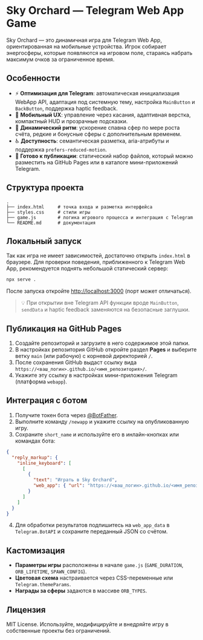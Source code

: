 # Sky Orchard — Telegram Web App Game

Sky Orchard — это динамичная игра для Telegram Web App, ориентированная на мобильные устройства. Игрок собирает энергосферы, которые появляются на игровом поле, стараясь набрать максимум очков за ограниченное время.

## Особенности

- ⚡️ **Оптимизация для Telegram**: автоматическая инициализация WebApp API, адаптация под системную тему, настройка `MainButton` и `BackButton`, поддержка haptic feedback.
- 📱 **Мобильный UX**: управление через касания, адаптивная верстка, компактный HUD и прозрачные подсказки.
- 🌈 **Динамический ритм**: ускорение спавна сфер по мере роста счёта, редкие и бонусные сферы с дополнительным временем.
- ♿️ **Доступность**: семантическая разметка, aria-атрибуты и поддержка `prefers-reduced-motion`.
- 🚀 **Готово к публикации**: статический набор файлов, который можно разместить на GitHub Pages или в каталоге мини-приложений Telegram.

## Структура проекта

```
.
├── index.html     # точка входа и разметка интерфейса
├── styles.css     # стили игры
├── game.js        # логика игрового процесса и интеграция с Telegram
└── README.md      # документация
```

## Локальный запуск

Так как игра не имеет зависимостей, достаточно открыть `index.html` в браузере. Для проверки поведения, приближенного к Telegram Web App, рекомендуется поднять небольшой статический сервер:

```bash
npx serve .
```

После запуска откройте [http://localhost:3000](http://localhost:3000) (порт может отличаться).

> 💡 При открытии вне Telegram API функции вроде `MainButton`, `sendData` и haptic feedback заменяются на безопасные заглушки.

## Публикация на GitHub Pages

1. Создайте репозиторий и загрузите в него содержимое этой папки.
2. В настройках репозитория GitHub откройте раздел **Pages** и выберите ветку `main` (или рабочую) c корневой директорией `/`.
3. После сохранения GitHub выдаст ссылку вида `https://<ваш_логин>.github.io/<имя_репозитория>/`.
4. Укажите эту ссылку в настройках мини-приложения Telegram (платформа `webapp`).

## Интеграция с ботом

1. Получите токен бота через [@BotFather](https://t.me/BotFather).
2. Выполните команду `/newapp` и укажите ссылку на опубликованную игру.
3. Сохраните `short_name` и используйте его в инлайн-кнопках или командах бота:

```json
{
  "reply_markup": {
    "inline_keyboard": [
      [
        {
          "text": "Играть в Sky Orchard",
          "web_app": { "url": "https://<ваш_логин>.github.io/<имя_репозитория>/" }
        }
      ]
    ]
  }
}
```

4. Для обработки результатов подпишитесь на `web_app_data` в `Telegram.BotAPI` и сохраните переданный JSON со счётом.

## Кастомизация

- **Параметры игры** расположены в начале `game.js` (`GAME_DURATION`, `ORB_LIFETIME`, `SPAWN_CONFIG`).
- **Цветовая схема** настраивается через CSS-переменные или `Telegram.themeParams`.
- **Награды за сферы** задаются в массиве `ORB_TYPES`.

## Лицензия

MIT License. Используйте, модифицируйте и внедряйте игру в собственные проекты без ограничений.
